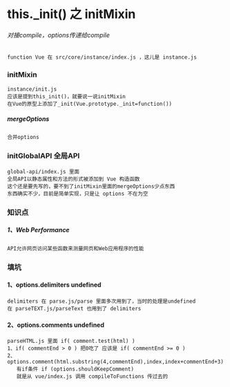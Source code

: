 # this._init() 之 initMixin

###### 对接compile，options传递给compile

    function Vue 在 src/core/instance/index.js ，这儿是 instance.js

### initMixin 

    instance/init.js
    应该是提到this_init()，就要说一说initMixin
    在Vue的原型上添加了_init(Vue.prototype._init=function())
    
##### mergeOptions

    合并options

### initGlobalAPI 全局API

    global-api/index.js 里面
    全局API以静态属性和方法的形式被添加到 Vue 构造函数
    这个还是要先写的，要不到了initMixin里面的mergeOptions少点东西
    东西确实不少，目前是简单实现，只是让 options 不在为空

### 知识点

##### 1、Web Performance
    API允许网页访问某些函数来测量网页和Web应用程序的性能

### 填坑

#### 1、options.delimiters  undefined

    delimiters 在 parse.js/parse 里面多次用到了，当时的处理是undefined
    在 parseTEXT.js/parseText 也用到了 delimiters

#### 2、options.comments undefined

    parseHTML.js 里面 if( comment.test(html) )
    1、if( commentEnd > 0 ) 把0吃了 应该是 if( commentEnd >= 0 )
    2、options.comment(html.substring(4,commentEnd),index,index+commentEnd+3)
       有if条件 if (options.shouldKeepComment) 
       就是从 vue/index.js 调用 compileToFunctions 传过去的